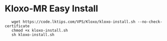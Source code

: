 Kloxo-MR Easy Install
============================================

       wget https://code.lktips.com/VPS/Kloxo/kloxo-install.sh --no-check-certificate
       chmod +x kloxo-install.sh
       sh kloxo-install.sh 
